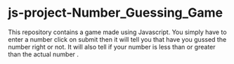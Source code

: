 # js-project-Number_Guessing_Game
This repository contains a game made using Javascript. 
You simply have to enter a number click on submit then it will tell you that have you gussed the number right or not.
It will also tell if your number is less than or greater than the actual number .
